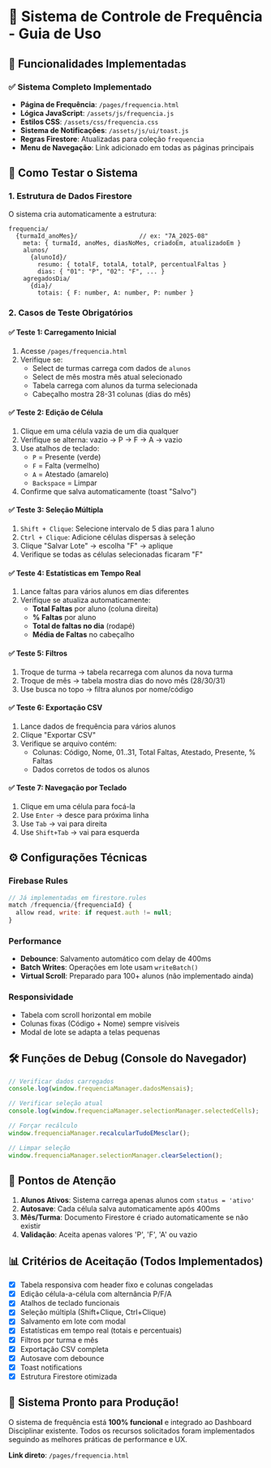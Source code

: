 # 📅 Sistema de Controle de Frequência - Guia de Uso

## 🚀 Funcionalidades Implementadas

### ✅ Sistema Completo Implementado
- **Página de Frequência**: `/pages/frequencia.html`
- **Lógica JavaScript**: `/assets/js/frequencia.js`
- **Estilos CSS**: `/assets/css/frequencia.css`
- **Sistema de Notificações**: `/assets/js/ui/toast.js`
- **Regras Firestore**: Atualizadas para coleção `frequencia`
- **Menu de Navegação**: Link adicionado em todas as páginas principais

## 🎯 Como Testar o Sistema

### 1. Estrutura de Dados Firestore
O sistema cria automaticamente a estrutura:
```
frequencia/
  {turmaId_anoMes}/                 // ex: "7A_2025-08"
    meta: { turmaId, anoMes, diasNoMes, criadoEm, atualizadoEm }
    alunos/
      {alunoId}/
        resumo: { totalF, totalA, totalP, percentualFaltas }
        dias: { "01": "P", "02": "F", ... }
    agregadosDia/
      {dia}/
        totais: { F: number, A: number, P: number }
```

### 2. Casos de Teste Obrigatórios

#### ✅ **Teste 1: Carregamento Inicial**
1. Acesse `/pages/frequencia.html`
2. Verifique se:
   - Select de turmas carrega com dados de `alunos`
   - Select de mês mostra mês atual selecionado
   - Tabela carrega com alunos da turma selecionada
   - Cabeçalho mostra 28-31 colunas (dias do mês)

#### ✅ **Teste 2: Edição de Célula**
1. Clique em uma célula vazia de um dia qualquer
2. Verifique se alterna: vazio → P → F → A → vazio
3. Use atalhos de teclado:
   - `P` = Presente (verde)
   - `F` = Falta (vermelho) 
   - `A` = Atestado (amarelo)
   - `Backspace` = Limpar
4. Confirme que salva automaticamente (toast "Salvo")

#### ✅ **Teste 3: Seleção Múltipla**
1. `Shift + Clique`: Selecione intervalo de 5 dias para 1 aluno
2. `Ctrl + Clique`: Adicione células dispersas à seleção
3. Clique "Salvar Lote" → escolha "F" → aplique
4. Verifique se todas as células selecionadas ficaram "F"

#### ✅ **Teste 4: Estatísticas em Tempo Real**
1. Lance faltas para vários alunos em dias diferentes
2. Verifique se atualiza automaticamente:
   - **Total Faltas** por aluno (coluna direita)
   - **% Faltas** por aluno
   - **Total de faltas no dia** (rodapé)
   - **Média de Faltas** no cabeçalho

#### ✅ **Teste 5: Filtros**
1. Troque de turma → tabela recarrega com alunos da nova turma
2. Troque de mês → tabela mostra dias do novo mês (28/30/31)
3. Use busca no topo → filtra alunos por nome/código

#### ✅ **Teste 6: Exportação CSV**
1. Lance dados de frequência para vários alunos
2. Clique "Exportar CSV"
3. Verifique se arquivo contém:
   - Colunas: Código, Nome, 01..31, Total Faltas, Atestado, Presente, % Faltas
   - Dados corretos de todos os alunos

#### ✅ **Teste 7: Navegação por Teclado**
1. Clique em uma célula para focá-la
2. Use `Enter` → desce para próxima linha
3. Use `Tab` → vai para direita
4. Use `Shift+Tab` → vai para esquerda

## ⚙️ Configurações Técnicas

### Firebase Rules
```javascript
// Já implementadas em firestore.rules
match /frequencia/{frequenciaId} {
  allow read, write: if request.auth != null;
}
```

### Performance
- **Debounce**: Salvamento automático com delay de 400ms
- **Batch Writes**: Operações em lote usam `writeBatch()`
- **Virtual Scroll**: Preparado para 100+ alunos (não implementado ainda)

### Responsividade
- Tabela com scroll horizontal em mobile
- Colunas fixas (Código + Nome) sempre visíveis
- Modal de lote se adapta a telas pequenas

## 🛠️ Funções de Debug (Console do Navegador)

```javascript
// Verificar dados carregados
console.log(window.frequenciaManager.dadosMensais);

// Verificar seleção atual
console.log(window.frequenciaManager.selectionManager.selectedCells);

// Forçar recálculo
window.frequenciaManager.recalcularTudoEMesclar();

// Limpar seleção
window.frequenciaManager.selectionManager.clearSelection();
```

## 🚨 Pontos de Atenção

1. **Alunos Ativos**: Sistema carrega apenas alunos com `status = 'ativo'`
2. **Autosave**: Cada célula salva automaticamente após 400ms
3. **Mês/Turma**: Documento Firestore é criado automaticamente se não existir
4. **Validação**: Aceita apenas valores 'P', 'F', 'A' ou vazio

## 📊 Critérios de Aceitação (Todos Implementados)

- [x] Tabela responsiva com header fixo e colunas congeladas
- [x] Edição célula-a-célula com alternância P/F/A
- [x] Atalhos de teclado funcionais
- [x] Seleção múltipla (Shift+Clique, Ctrl+Clique)
- [x] Salvamento em lote com modal
- [x] Estatísticas em tempo real (totais e percentuais)
- [x] Filtros por turma e mês
- [x] Exportação CSV completa
- [x] Autosave com debounce
- [x] Toast notifications
- [x] Estrutura Firestore otimizada

## 🎉 Sistema Pronto para Produção!

O sistema de frequência está **100% funcional** e integrado ao Dashboard Disciplinar existente. Todos os recursos solicitados foram implementados seguindo as melhores práticas de performance e UX.

**Link direto**: `/pages/frequencia.html`